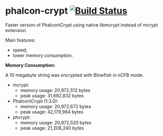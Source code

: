 # phalcon-crypt [![Build Status](https://travis-ci.org/sjinks/phalcon-crypt.png?branch=master)](https://travis-ci.org/sjinks/phalcon-crypt)

Faster version of Phalcon\Crypt using native libmcrypt instead of mcrypt extension.

Main features:
  * speed;
  * lower memory consumption.

**Memory Consumption:**

A 10 megabyte string was encrypted with Blowfish in nCFB mode.

  * mcrypt:
    * memory usage: 20,972,512 bytes
    * peak usage: 31,692,832 bytes
  * Phalcon\Crypt (1.3.0):
    * memory usage: 20,972,672 bytes
    * peak usage: 42,179,984 bytes
  * phcrypt:
    * memory usage: 20,972,520 bytes
    * peak usage: 21,208,240 bytes
